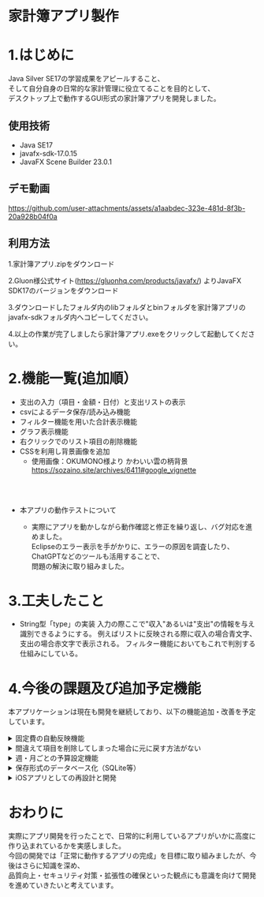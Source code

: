# 家計簿アプリ製作

# 1.はじめに

Java Silver SE17の学習成果をアピールすること、  
そして自分自身の日常的な家計管理に役立てることを目的として、  
デスクトップ上で動作するGUI形式の家計簿アプリを開発しました。


## 使用技術    
- Java SE17  
- javafx-sdk-17.0.15  
- JavaFX Scene Builder 23.0.1

## デモ動画

https://github.com/user-attachments/assets/a1aabdec-323e-481d-8f3b-20a928b04f0a

## 利用方法  
1.家計簿アプリ.zipをダウンロード  

2.Gluon様公式サイト(https://gluonhq.com/products/javafx/) よりJavaFX SDK17のバージョンをダウンロード  

3.ダウンロードしたフォルダ内のlibフォルダとbinフォルダを家計簿アプリの  
  javafx-sdkフォルダ内へコピーしてください。  

4.以上の作業が完了しましたら家計簿アプリ.exeをクリックして起動してください。  

  
# 2.機能一覧(追加順）  

- 支出の入力（項目・金額・日付）と支出リストの表示   
- csvによるデータ保存/読み込み機能  
- フィルター機能を用いた合計表示機能  
- グラフ表示機能  
- 右クリックでのリスト項目の削除機能  
- CSSを利用し背景画像を追加  
  - 使用画像：OKUMONO様より かわいい雲の柄背景　https://sozaino.site/archives/6411#google_vignette
<br>
<br>  

 - 本アプリの動作テストについて

   - 実際にアプリを動かしながら動作確認と修正を繰り返し、バグ対応を進めました。  
   Eclipseのエラー表示を手がかりに、エラーの原因を調査したり、ChatGPTなどのツールも活用することで、  
   問題の解決に取り組みました。  


# 3.工夫したこと  

- String型「type」の実装
  入力の際ここで"収入"あるいは"支出"の情報を与え識別できるようにする。
 例えばリストに反映される際に収入の場合青文字、支出の場合赤文字で表示される。
 フィルター機能においてもこれで判別する仕組みにしている。   

# 4.今後の課題及び追加予定機能 

本アプリケーションは現在も開発を継続しており、以下の機能追加・改善を予定しています。

<details><summary>固定費の自動反映機能</summary>  

- ユーザーが一度固定費を登録すると、指定した日付に毎月自動的にリストへ反映される仕組みを追加予定。  
</details>  


<details><summary>間違えて項目を削除してしまった場合に元に戻す方法がない</summary>  

- Ctrl + Z によるUNDO（元に戻す）機能を実装し対応予定　　

</details>  


<details><summary>週・月ごとの予算設定機能</summary>  

- 予算オーバーを可視化し、より計画的な家計管理をサポートする。  　

</details>  

<details><summary>保存形式のデータベース化（SQLite等）</summary>  

- 現在のCSV保存からデータベース管理へ移行し、データの整合性・拡張性を向上させる  
（優先度は低めだが、データベースの学習を兼ねて検討中）。    　

</details>  

<details><summary>iOSアプリとしての再設計と開発</summary>  

- 最終的な目標として、Swiftを用いて本アプリと同様の機能を持つiPhone対応アプリを開発予定。  
Swiftの学習と、上記の機能実装が完了した段階で着手する予定。 　

</details>  



# おわりに

実際にアプリ開発を行ったことで、日常的に利用しているアプリがいかに高度に作り込まれているかを実感しました。  
今回の開発では「正常に動作するアプリの完成」を目標に取り組みましたが、今後はさらに知識を深め、  
品質向上・セキュリティ対策・拡張性の確保といった観点にも意識を向けて開発を進めていきたいと考えています。
